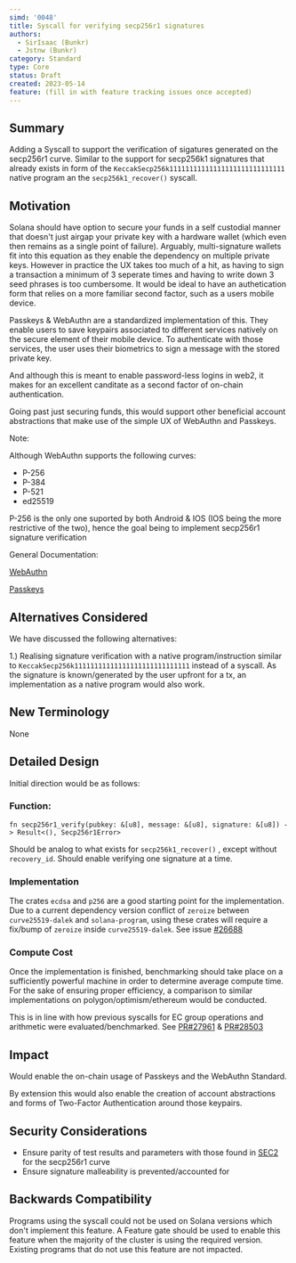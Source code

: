 ```yaml
---
simd: '0048'
title: Syscall for verifying secp256r1 signatures
authors:
  - SirIsaac (Bunkr)
  - Jstnw (Bunkr)
category: Standard
type: Core
status: Draft
created: 2023-05-14
feature: (fill in with feature tracking issues once accepted)
---
```


## Summary

Adding a Syscall to support the verification of sigatures generated on the secp256r1 curve. 
Similar to the support for secp256k1 signatures that already exists in form of the `KeccakSecp256k11111111111111111111111111111` native program an the `secp256k1_recover()` syscall.

## Motivation

Solana should have option to secure your funds in a self custodial manner that doesn't just airgap your private key with a hardware wallet (which even then remains as a single point of failure). Arguably, multi-signature wallets fit into this equation as they enable the dependency on multiple private keys. However in practice the UX takes too much of a hit, as having to sign a transaction a minimum of 3 seperate times and having to write down 3 seed phrases is too cumbersome. It would be ideal to have an authetication form that relies on a more familiar second factor, such as a users mobile device.

Passkeys & WebAuthn are a standardized implementation of this. They enable users to save keypairs associated to different services natively on the secure element of their mobile device. To authenticate with those services, the user uses their biometrics to sign a message with the stored private key. 

And although this is meant to enable password-less logins in web2, it makes for an excellent canditate as a second factor of on-chain authentication.

Going past just securing funds, this would support other beneficial account abstractions that make use of the simple UX of WebAuthn and Passkeys.

Note:

Although WebAuthn supports the following curves:
- P-256
- P-384
- P-521
- ed25519

P-256 is the only one suported by both Android & IOS (IOS being the more restrictive of the two), hence the goal being to implement secp256r1 signature verification

General Documentation:

[WebAuthn](https://webauthn.io/)

[Passkeys](https://fidoalliance.org/passkeys/)

## Alternatives Considered
We have discussed the following alternatives:

1.) Realising signature verification with a native program/instruction similar to `KeccakSecp256k11111111111111111111111111111` instead of a syscall. As the signature is known/generated by the user upfront for a tx, an implementation as a native program would also work.

## New Terminology

None

## Detailed Design

Initial direction would be as follows:

### Function: 

`fn secp256r1_verify(pubkey: &[u8], message: &[u8], signature: &[u8]) -> Result<(), Secp256r1Error>`

Should be analog to what exists for `secp256k1_recover()` , except without `recovery_id`. Should enable verifying one signature at a time.

### Implementation
The crates `ecdsa` and `p256` are a good starting point for the implementation. Due to a current dependency version conflict of `zeroize` between `curve25519-dalek` and `solana-program`, using these crates will require a fix/bump of `zeroize` inside `curve25519-dalek`. See issue [#26688](https://github.com/solana-labs/solana/issues/26688)

### Compute Cost
Once the implementation is finished, benchmarking should take place on a sufficiently powerful machine in order to determine average compute time. For the sake of ensuring proper efficiency, a comparison to similar implementations on polygon/optimism/ethereum would be conducted. 

This is in line with how previous syscalls for EC group operations and arithmetic were evaluated/benchmarked. See [PR#27961](https://github.com/solana-labs/solana/pull/27961) & [PR#28503](https://github.com/solana-labs/solana/pull/28503)


## Impact

Would enable the on-chain usage of Passkeys and the WebAuthn Standard. 

By extension this would also enable the creation of account abstractions and forms of Two-Factor Authentication around those keypairs.

## Security Considerations

- Ensure parity of test results and parameters with those found in [SEC2](https://www.secg.org/sec2-v2.pdf) for the secp256r1 curve
- Ensure signature malleability is prevented/accounted for

## Backwards Compatibility

Programs using the syscall could not be used on Solana versions which don't implement this feature. A Feature gate should be used to enable this feature when the majority of the cluster is using the required version. Existing programs that do not use this feature are not impacted.
